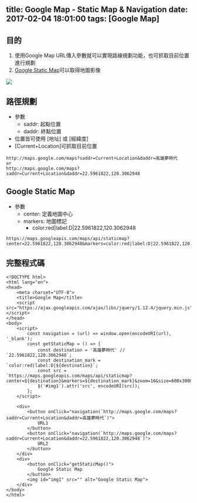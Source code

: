 title: Google Map - Static Map & Navigation
date: 2017-02-04 18:01:00
tags: [Google Map]
---

## 目的

1. 使用Google Map URL傳入參數就可以實現路線規劃功能，也可抓取目前位置進行規劃
2. [Google Static Map](https://developers.google.com/maps/documentation/static-maps/intro?hl=zh-tw)可以取得地圖影像

![](https://i.imgur.com/ZJRs2fV.png)

<!-- more -->

## 路徑規劃

- 參數
    - saddr: 起點位置
    - daddr: 終點位置
- 位置皆可使用 [地址] 或 [經緯度]
- [Current+Location]可抓取目前位置

```
http://maps.google.com/maps?saddr=Current+Location&daddr=高雄夢時代
or
http://maps.google.com/maps?saddr=Current+Location&daddr=22.5961822,120.3062948
```

## Google Static Map

- 參數
    - center: 定義地圖中心
    - markers: 地圖標記
        - color:red|label:D|22.5961822,120.3062948

```
https://maps.googleapis.com/maps/api/staticmap?center=22.5961822,120.3062948&markers=color:red|label:D|22.5961822,120.3062948&zoom=16&size=600x300&maptype=roadmap
```

## 完整程式碼

```
<!DOCTYPE html>
<html lang="en">
<head>
    <meta charset="UTF-8">
    <title>Google Map</title>
    <script src="https://ajax.googleapis.com/ajax/libs/jquery/1.12.4/jquery.min.js"></script>
</head>
<body>
    <script>
        const navigation = (url) => window.open(encodeURI(url), '_blank');
        const getStaticMap = () => {
            const destination = '高雄夢時代' // `22.5961822,120.3062948`;
            const destination_mark = `color:red|label:D|${destination}`;
            const src = `https://maps.googleapis.com/maps/api/staticmap?center=${destination}&markers=${destination_mark}&zoom=16&size=600x300&maptype=roadmap`;
            $('#img1').attr('src', encodeURI(src));
        };
    </script>

    <div>
        <button onClick="navigation(`http://maps.google.com/maps?saddr=Current+Location&daddr=高雄夢時代`)">
            URL1
        </button>
        <button onClick="navigation(`http://maps.google.com/maps?saddr=Current+Location&daddr=22.5961822,120.3062948`)">
            URL2
        </button>
    </div>
    <div>
        <button onClick="getStaticMap()">
            Google Static Map
        </button>
        <img id="img1" src="" alt="Google Static Map">
    </div>
</body>
</html>
```
